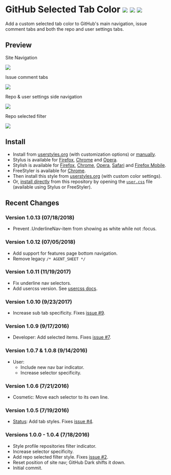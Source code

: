 # GitHub Selected Tab Color [![](https://img.shields.io/github/tag/StylishThemes/GitHub-Selected-Tab-Color.svg?label=%20tag%20)](https://github.com/StylishThemes/GitHub-Selected-Tab-Color/tags) [![](http://github-svg-buttons.herokuapp.com/star.svg?user=StylishThemes&repo=GitHub-Selected-Tab-Color&style=flat&background=007ec6)](http://github.com/StylishThemes/GitHub-Selected-Tab-Color) [![](http://github-svg-buttons.herokuapp.com/fork.svg?user=StylishThemes&repo=GitHub-Selected-Tab-Color&style=flat&background=007ec6)](http://github.com/StylishThemes/GitHub-Selected-Tab-Color/fork)

Add a custom selected tab color to GitHub's main navigation, issue comment tabs and both the repo and user settings tabs.

## Preview

Site Navigation

![](https://cloud.githubusercontent.com/assets/136959/16926830/2278a662-4cf0-11e6-82d9-bab597113a7d.png)

Issue comment tabs

![](https://cloud.githubusercontent.com/assets/136959/16926837/2fe44d6a-4cf0-11e6-89e3-840d30e0e223.png)

Repo & user settings side navigation

![](https://cloud.githubusercontent.com/assets/136959/16926846/387d1984-4cf0-11e6-9dbb-d8ad1b160bc2.png)

Repo selected filter

![](https://cloud.githubusercontent.com/assets/136959/16935752/923324be-4d27-11e6-8f72-2a69388ed406.png)

## Install

* Install from [userstyles.org](https://userstyles.org/styles/130386) (with customization options) or [manually](https://raw.githubusercontent.com/StylishThemes/GitHub-Selected-Tab-Color/master/github-selected-tab-color.css).
* Stylus is available for [Firefox](https://addons.mozilla.org/en-US/firefox/addon/styl-us/), [Chrome](https://chrome.google.com/webstore/detail/stylus/clngdbkpkpeebahjckkjfobafhncgmne) and [Opera](https://addons.opera.com/en-gb/extensions/details/stylus/).
* Stylish is available for [Firefox](https://addons.mozilla.org/en-US/firefox/addon/2108/), [Chrome](https://chrome.google.com/extensions/detail/fjnbnpbmkenffdnngjfgmeleoegfcffe), [Opera](https://addons.opera.com/en/extensions/details/stylish/), [Safari](http://sobolev.us/stylish/) and [Firefox Mobile](https://addons.mozilla.org/en-US/firefox/addon/2108/).
* FreeStyler is available for [Chrome](https://chrome.google.com/webstore/detail/freestyler/hihigldmabkodfpehkgdemjklmaebmca).
* Then install this style from [userstyles.org](https://userstyles.org/styles/130386/github-selected-tab-color) (with custom color settings).
* Or, [install directly](https://github.com/StylishThemes/GitHub-Selected-Tab-Color/raw/master/github-selected-tab-color.user.css) from this repository by opening the [`user.css`](https://github.com/openstyles/stylus/wiki/Usercss) file (available using Stylus or FreeStyler).

## Recent Changes

### Version 1.0.13 (07/18/2018)

* Prevent .UnderlineNav-item from showing as white while not :focus.

### Version 1.0.12 (07/05/2018)

* Add support for features page bottom navigation.
* Remove legacy `/* AGENT_SHEET */`

### Version 1.0.11 (11/19/2017)

* Fix underline nav selectors.
* Add usercss version. See [usercss docs](https://github.com/openstyles/stylus/wiki/Usercss).

### Version 1.0.10 (9/23/2017)

* Increase sub tab specificity. Fixes [issue #9](https://github.com/StylishThemes/GitHub-Selected-Tab-Color/issues/9).

### Version 1.0.9 (9/17/2016)

* Developer: Add selected items. Fixes [issue #7](https://github.com/StylishThemes/GitHub-Selected-Tab-Color/issues/7).

### Version 1.0.7 & 1.0.8 (9/14/2016)

* User:
  * Include new nav bar indicator.
  * Increase selector specificity.

### Version 1.0.6 (7/21/2016)

* Cosmetic: Move each selector to its own line.

### Version 1.0.5 (7/19/2016)

* [Status](https://status.github.com/): Add tab styles. Fixes [issue #4](https://github.com/StylishThemes/GitHub-Selected-Tab-Color/issues/4).

### Versions 1.0.0 - 1.0.4 (7/18/2016)

* Style profile repositories filter indicator.
* Increase selector specificity.
* Add repo selected filter style. Fixes [issue #2](https://github.com/StylishThemes/GitHub-Selected-Tab-Color/issues/2).
* Reset position of site nav; GitHub Dark shifts it down.
* Initial commit.
